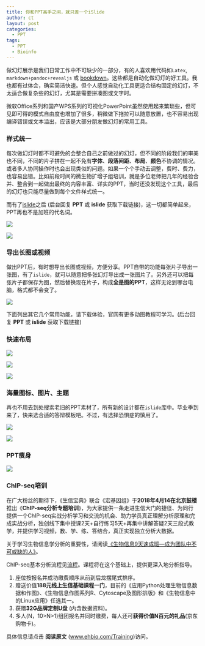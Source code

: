 ```yaml
---
title: 你和PPT高手之间，就只差一个iSlide
author: ct
layout: post
categories:
  - PPT
tags:
  - PPT
  - Bioinfo
---
```


做幻灯展示是我们日常工作中不可缺少的一部分，有的人喜欢用代码如`Latex`, `markdown+pandoc+revealjs` 或 [bookdown](http://mp.weixin.qq.com/s/u8WfC4xQ562Uekhs4WVBoQ)。这些都是自动化做幻灯的好工具。我也都有过体会，确实简洁快速。但个人感觉自动化工具更适合结构固定的幻灯，不太适合做复杂些的幻灯，尤其是需要拼凑图或文字时。

微软Office系列和国产WPS系列的可视化PowerPoint虽然使用起来繁琐些，但可见即可得的模式自由度也增加了很多，稍微做下拖拉可以随意放置，也不容易出现编译错误或文本溢出，应该是大部分朋友做幻灯的常用工具。

### 样式统一

每次做幻灯时都不可避免的会整合自己之前做过的幻灯，但不同的阶段我们的审美也不同，不同的片子拼在一起不免有**字体**、**段落间距**、**布局**、**颜色**不协调的情况。或者多人协同操作时也会出现类似的问题。如果一个个手动去调整，费时、费力，也容易出错。比如前段时间的微生物扩增子组培训，就是多位老师把几年的经验合并、整合到一起做出最终的内容丰富、详实的PPT，当时还没发现这个工具，最后的幻灯也只能尽量做到每个文件样式统一。

而有了[islide](https://www.islide.cc)之后 (后台回复 **PPT** 或 **islide** 获取下载链接)，这一切都简单起来，PPT再也不是加班的代名词。

![](http://www.ehbio.com/ehbio_resource/fontislide.png)

![](http://www.ehbio.com/ehbio_resource/paragraphislide.png)

### 导出长图或视频

做出PPT后，有时想导出长图或视频，方便分享。PPT自带的功能每张片子导出一张图，有了`islide`，就可以随意把多张幻灯导出成一张图片了。另外还可以把每张片子都保存为图，然后替换现在片子，构成**全是图的PPT**，这样无论到哪台电脑，格式都不会变了。

![](http://www.ehbio.com/ehbio_resource/mergePicislide.png)

下面列出其它几个常用功能，请下载体验，官网有更多动图教程可学习。(后台回复 **PPT** 或 **islide** 获取下载链接)

### 快速布局

![](http://www.ehbio.com/ehbio_resource/circle.gif)

![](http://www.ehbio.com/ehbio_resource/photoWall.gif)

![](http://www.ehbio.com/ehbio_resource/tablepic.gif)

### 海量图标、图片、主题

再也不用去到处搜索老旧的PPT素材了，所有新的设计都在`islide`库中。毕业季到来了，快来选合适的答辩模板吧。不过，有选择恐惧症的慎用了。

![](http://www.ehbio.com/ehbio_resource/home0-1.jpg)

![](http://www.ehbio.com/ehbio_resource/home1.gif)

### PPT瘦身

![](http://www.ehbio.com/ehbio_resource/smallPPTislide.png)


### ChIP-seq培训

在广大粉丝的期待下，《生信宝典》联合《宏基因组》于**2018年4月14在北京鼓楼**推出《**ChIP-seq分析专题培训**》，为大家提供一条走进生信大门的捷径、为同行提供一个ChIP-seq实战分析学习和交流的机会、助力学员真正理解分析原理和完成实战分析，独创线下集中授课2天+自行练习5天+再集中讲解答疑2天三段式教学，并提供学习视频，教、学、练、答结合，真正实现独立分析大数据。

关于学习生物信息学分析的重要性，请阅读[《生物信息9天速成班—成为团队中不可或缺的人》](http://mp.weixin.qq.com/s/1nf7vwyvC3oemkTq_pu87A)。

ChIP-seq基本分析流程见[流程](http://mp.weixin.qq.com/s/nldZ1_wiCmCtLO3MWJuQ8Q)。课程将在这个基础上，提供更深入地分析指导。

1. 座位按报名并成功缴费顺序从前到后龙摆尾式排序。
2. 赠送价值**188元线上生信基础课程一门**，目前的《应用Python处理生物信息数据和作图》、《生物信息作图系列R、Cytoscape及图形排版》和《生物信息中的Linux应用》任选其一。
3. 获赠**32G品牌定制U盘** (内含数据资料)。
4. 多人(N，10>N>1)组团报名并同时缴费，每人还可**获得价值N百元的礼品**(京东购物卡)。

具体信息请点击 **阅读原文** (www.ehbio.com/Training)访问。



